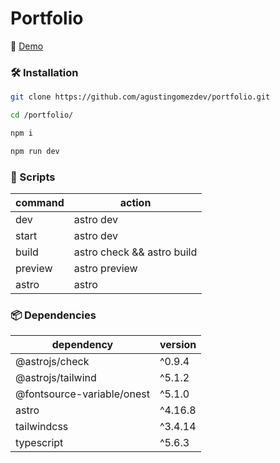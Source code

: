 
# Portfolio

🚀 [Demo](https://www.agustingomezdev.com)

### 🛠️ Installation

```sh
git clone https://github.com/agustingomezdev/portfolio.git
```

```sh
cd /portfolio/
```

```sh
npm i
```

```sh
npm run dev
```

### 📝 Scripts

| command | action |
|---------|--------|
| dev | astro dev |
| start | astro dev |
| build | astro check && astro build |
| preview | astro preview |
| astro | astro |

### 📦 Dependencies

| dependency | version |
  |---------|--------|
  | @astrojs/check | ^0.9.4 |
| @astrojs/tailwind | ^5.1.2 |
| @fontsource-variable/onest | ^5.1.0 |
| astro | ^4.16.8 |
| tailwindcss | ^3.4.14 |
| typescript | ^5.6.3 |

